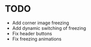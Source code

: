 # TODO

* Add corner image freezing
* Add dynamic switching of freezing
* Fix header buttons
* Fix freezing animations
